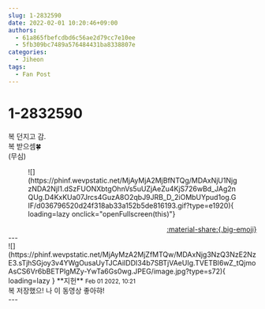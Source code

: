 ```yaml
---
slug: 1-2832590
date: 2022-02-01 10:20:46+09:00
authors:
  - 61a865fbefcdbd6c56ae2d79cc7e10ee
  - 5fb309bc7489a576484431ba8338807e
categories:
  - Jiheon
tags:
  - Fan Post
---
```


# 1-2832590

<div class="post-container" markdown="1">
<div class="content-container md-sidebar__scrollwrap" markdown="1">

복 던지고 감.<br>복 받으셈🍀<br>(무심)
<figure markdown="1">
![](https://phinf.wevpstatic.net/MjAyMjA2MjBfNTQg/MDAxNjU1NjgzNDA2NjI1.dSzFUONXbtgOhnVs5uUZjAeZu4KjS726wBd_JAg2nQUg.D4KxKUa07Jrcs4GuzA8O2qbJ9JRB_D_2iOMbUYpud1og.GIF/d036796520d24f318ab33a152b5de816193.gif?type=e1920){ loading=lazy onclick="openFullscreen(this)"}
</figure>


</div>
</div>

<div style="text-align: right;" markdown="1">
<a href="https://weverse.io/fromis9/fanpost/1-2832590" style="text-align: right;">:material-share:{.big-emoji}</a>
</div>
---

<div class="comments-container md-sidebar__scrollwrap" markdown="1">
<div class="comment" markdown="1">
<div class='id-container' markdown="1">
![](https://phinf.wevpstatic.net/MjAyMzA2MjZfMTQw/MDAxNjg3NzQ3NzE2NzE3.sTjhSGjoy3v4YWgOusaUyTJCAiIDDI34b7SBTjVAeUIg.TVETBI6wZ_tQjmoAsCS6Vr6bBETPlgMZy-YwTa6Gs0wg.JPEG/image.jpg?type=s72){ loading=lazy }
**<span class="artist">지헌</span>** <small>Feb 01 2022, 10:21</small><br>
</div>
<div class='comment-body' markdown="1">
복 저장했으! 나 이 동영상 좋아햐!
</div>
</div>
</div>
---
